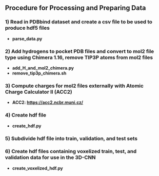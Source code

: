 ## Procedure for Processing and Preparing Data

### 1) Read in PDBbind dataset and create a csv file to be used to produce hdf5 files
  - **parse_data.py**
        
### 2) Add hydrogens to pocket PDB files and convert to mol2 file type using Chimera 1.16, remove TIP3P atoms from mol2 files
  - **add_H_and_mol2_chimera.py**
  - **remove_tip3p_chimera.sh**
  
### 3) Compute charges for mol2 files externally with Atomic Charge Calculator II (ACC2)
  - **ACC2: <https://acc2.ncbr.muni.cz/>**

### 4) Create hdf file
  - **create_hdf.py**
  
### 5) Subdivide hdf file into train, validation, and test sets
  
### 6) Create hdf files containing voxelized train, test, and validation data for use in the 3D-CNN
  - **create_voxelized_hdf.py**
